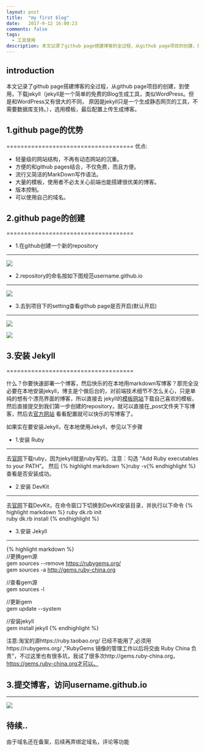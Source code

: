 ```yaml
---
layout: post
title:  "my first blog"
date:   2017-9-12 16:00:23
comments: false
tags:
  - 工具使用
description: 本文记录了github page搭建博客的全过程，从github page项目的创建，到使用，下载jekyll（jekyll是一个简单的免费的Blog生成工具，类似WordPress。但是和WordPress又有很大的不同，原因是jekyll只是一个生成静态网页的工具，不需要数据库
---
```

## introduction

本文记录了github page搭建博客的全过程，从github page项目的创建，到使用，下载jekyll（jekyll是一个简单的免费的Blog生成工具，类似WordPress。但是和WordPress又有很大的不同，
原因是jekyll只是一个生成静态网页的工具，不需要数据库支持。），选用模板，最后配置上传生成博客。

## 1.github page的优势
====================================
优点:
* 轻量级的网站结构，不再有动态网站的沉重。
* 方便的和github pages结合，不仅免费，而且方便。
* 流行又简洁的MarkDown写作语法。
* 大量的模板，使用者不必太关心前端也能搭建很优美的博客。
* 版本控制。
* 可以使用自己的域名。

## 2.github page的创建
====================================
- 1.在github创建一个新的repository
---------------------
![](https://bo07997.github.io/myBlog/styles/images/Blog/firstBlog/1.jpg)  

- 2.repository的命名按如下图规范username.github.io
---------------------
![](https://bo07997.github.io/myBlog/styles/images/Blog/firstBlog/2.jpg)  

- 3.去到项目下的setting查看github page是否开启(默认开启)
---------------------
![](https://bo07997.github.io/myBlog/styles/images/Blog/firstBlog/3.jpg)  

![](https://bo07997.github.io/myBlog/styles/images/Blog/firstBlog/4.jpg)  

## 3.安装 Jekyll
====================================

什么？你要快速部署一个博客，然后快乐的在本地用markdown写博客？那完全没必要在本地安装jekyll，博主是个做后台的，对前端技术细节不怎么关心，只是单纯的想有个漂亮界面的博客，所以直接去
jekyll的[模板网站](http://jekyllthemes.org/)下载自己喜欢的模板，然后直接提交到我们第一步创建的repository，就可以直接在_post文件夹下写博客，然后去[官方网站](http://jekyll.com.cn/)
看看配置就可以快乐的写博客了。

如果实在要安装Jekyll，在本地使用Jekyll，参见以下步骤
- 1.安装 Ruby
---------------------
去[官网](http://rubyinstaller.org/downloads/)下载ruby，因为jekyll就是ruby写的。注意：勾选 “Add Ruby executables to your PATH”。
然后 {% highlight markdown %}ruby -v{% endhighlight %} 查看是否安装成功。

- 2.安装 DevKit
---------------------
去[官网](http://rubyinstaller.org/downloads/)下载DevKit，在命令窗口下切换到DevKit安装目录，并执行以下命令
{% highlight markdown %}
ruby dk.rb init  
ruby dk.rb install
{% endhighlight %} 

- 3.安装 Jekyll 
--------------------- 
{% highlight markdown %}  
//更换gem源  
gem sources --remove https://rubygems.org/  
gem sources -a http://gems.ruby-china.org  
	
//查看gem源  
gem sources -l  
	
//更新gem  
gem update --system 
	
//安装jekyll  
gem install jekyll
{% endhighlight %} 
 
注意:淘宝的源https://ruby.taobao.org/ 已经不能用了,必须用https://rubygems.org/  ,"RubyGems 镜像的管理工作以后将交由 Ruby China 负责"，不过这里也有很多坑，我试了很多次http://gems.ruby-china.org，https://gems.ruby-china.org才可以。

## 3.提交博客，访问username.github.io
---------------------
![](https://bo07997.github.io/myBlog/styles/images/Blog/firstBlog/5.jpg)  

## 待续..

由于域名还在备案，后续再弄绑定域名，评论等功能
